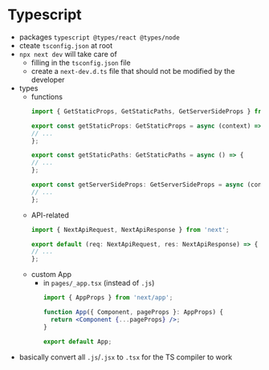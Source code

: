 # Typescript
- packages `typescript @types/react @types/node`
- cteate `tsconfig.json` at root
- `npx next dev` will take care of
  - filling in the `tsconfig.json` file
  - create a `next-dev.d.ts` file that should not be modified by the developer
- types
  - functions
    ``` jsx
    import { GetStaticProps, GetStaticPaths, GetServerSideProps } from 'next';

    export const getStaticProps: GetStaticProps = async (context) => {
    // ...
    };

    export const getStaticPaths: GetStaticPaths = async () => {
    // ...
    };

    export const getServerSideProps: GetServerSideProps = async (context) => {
    // ...
    };
    ```
  - API-related
    ``` jsx
    import { NextApiRequest, NextApiResponse } from 'next';

    export default (req: NextApiRequest, res: NextApiResponse) => {
    // ...
    };
    ```
  - custom App
    - in `pages/_app.tsx` (instead of `.js`)
      ``` jsx
      import { AppProps } from 'next/app';

      function App({ Component, pageProps }: AppProps) {
        return <Component {...pageProps} />;
      }

      export default App;
      ```
- basically convert all `.js`/`.jsx` to `.tsx` for the TS compiler to work